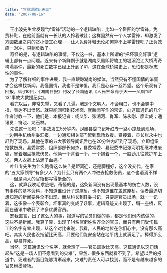 ```yaml
---
title: "官员颂歌比天高"
date: "2007-08-16"
---
```


  
    王小波先生曾发现“学雷锋”活动的一个逻辑缺陷：比如一个鞋匠的学雷锋，免费补鞋，在他前面就有一长队的人拎着破鞋；这样固然有一个人学雷锋，却激发了方圆数里之内的贪小便宜心理——让人免费补鞋无论如何算不上学雷锋吧？正负效应一对冲，只剩负数了。  
    奇怪的是，有逻辑缺陷的事情，不仅这一桩，基本上所谓的“把坏事变好事”逻辑上都有一点问题。近来有个新鲜例子就是湖南凤凰即将竣工的堤溪沱江大桥离奇垮塌事件，最新的死亡数字已经上升到了41，这在全球桥梁史上，恐怕都是标志性的事件。  
    为了了解祥细的事件进展，我一直跟踪湖南的媒体，当然只有不懂国情的笨蛋才会这样找新闻。我懂国情，我也不是笨蛋，我只是心存一丝希望。这个乐观有了回报，8月16日，《湖南日报》刊发了长篇通讯《人民生命高于天——凤凰“8?13”事故大救援纪实》。  
    看完以后，非常失望，又看了几遍。我是个文明人，不会粗口，也不会竖中指，表达不出愤怒。就只能回归到技术面，就新闻写作的常识，向这篇通讯的几个作者讨教一下，他们是：本报记者：杨又华、张湘河、肖军、陈永刚、廖宏成；通讯员：符晓、龙石林。  
    先说这一段吧：“事故发生5分钟内，凤凰县委书记叶红专一路小跑赶到现场，一边用手机给州委汇报，一边通知相关部门赶到现场救援。紧接着，县长张永中也赶到了现场。其他在家的五大家领导闻讯后也在20分钟内赶到了现场，立即组织抢救伤员。县委常委、组织部部长何杰，县委常委、县纪委书记张河明相继冲进废墟，冒着烟尘抢救伤员。他俩一个背着一个，一个抱着一个，一股劲儿往救护车上送。两人衣裤上沾满了血迹。”  
    叶红专先生为什么跑得这么快？是距离近，还是脚程好，这个没交代。在家的“五大家领导”有多少人？为什么只有两个人冲进去抢救伤员，这个也语焉不祥——但是两人的官衔都写得挺全的。  
    这，就算我吹毛求疵吧。奇怪的是，这条新闻没有出现最基本的伤亡人数，没有事件的基本资料，不知道谁设计了这座桥，也不知道谁在盖这座桥。读者最迫切想知道的新闻要件全不出现，而从科长到县委书记，只要是官员出场，就一一记着，这多像一个表彰会。坏事真的变成了好事，逻辑奇迹又出现了，塌一座桥，反而在通讯中收获了许多优质官员。  
    恕我直言，出了这么大的事，报道写的官员们做的事，都是他们份内该做的，这些不是新闻。我算了算，出现了14名官衔姓名齐全的官员，而只有两们受伤民工的名字有幸出现，从这个对比来说，我看，人民的地位在你们心中，没有那么高吧。其实人民也没指望比天高，只要他们能安全站在地平线上就满足了。捧得那么高，容易摔死。  
    当然，这篇通讯改个名字，就合理了——官员颂歌比天高。这篇通讯以这句话起头“这是一场人们不愿看到的灾难”，果然，很多东西就看不到了。希望以后的报道中，死难者的面目能够清晰起来，灾难的责任人可以找到，而不是有越来越多的官员粉墨登场。
